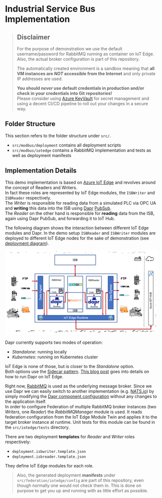 # Industrial Service Bus Implementation

> ## Disclaimer
>
> For the purpose of demonstration we use the default username/password for RabbitMQ running as container on IoT Edge.
> Also, the actual broker configuration is part of this repository.
>
> The automatically created environment is a sandbox meaning that __all VM instances are _NOT_ accessible from the Internet__ and only private IP addresses are used.
>
> __You should _never_ use default credentials in production and/or check in your credentials into Git repositories!__  
> Please consider using [Azure KeyVault](https://docs.microsoft.com/en-us/azure/key-vault/basic-concepts) for secret management and using a decent CI/CD pipeline to roll out your changes in a secure way.

## Folder Structure

This section refers to the folder structure under `src/`.

- `src/modbus/deployment` contains all deployment scripts
- `src/modbus/iotedge` contains a RabbitMQ implementation and tests as well as deployment manifests


## Implementation Details

This demo implementation is based on [Azure IoT Edge](https://docs.microsoft.com/en-us/azure/iot-edge/about-iot-edge) and revolves around the concept of Readers and Writers.  
In fact these roles are represented by IoT Edge modules, the `ISBWriter` and `ISBReader` respectively.  
The _Writer_ is responsible for reading data from a simulated PLC via OPC UA and __writing__ this data into the ISB using [Dapr](https://dapr.io/) [PubSub](https://github.com/dapr/samples/tree/master/4.pub-sub).  
The _Reader_ on the other hand is responsible for __reading__ data from the ISB, again using Dapr PubSub, and forwarding it to IoT Hub.

The following diagram shows the interaction between different IoT Edge modules and Dapr. In the demo setup `ISBReader` and `ISBWriter` modules are deployed to different IoT Edge nodes for the sake of demonstration (see [deployment diagram](deployment/img/deployment_diagram.PNG)).

![ISB Implementation with IoT Edge](img/isb_iotedge1.png)

Dapr currently supports two modes of operation:

- _Standalone_: running locally
- _Kubernetes_: running on Kubernetes cluster

IoT Edge is none of those, but is closer to the _Standalone_ option.  
Both options use the [Sidecar pattern](https://docs.microsoft.com/en-us/azure/architecture/patterns/sidecar). [This blog post](https://medium.com/@vslepakov/dapr-on-azure-iot-edge-31c7020c8cda) goes into details on how to run Dapr on IoT Edge.  

Right now, [RabbitMQ](https://www.rabbitmq.com/) is used as the underlying message broker.
Since we use Dapr we can easily switch to another implementation (e.g. [NATS.io](https://nats.io/)) by simply modifying the [Dapr component configuration](iotedge/modules/ISBWriter/components/rabbitmq.yaml) without any changes to the application itself.  
In order to configure Federation of multiple RabbitMQ broker instances (two _Writers_, one _Reader_) the _RabbitMQManager_ module is used. It reads federation configuration from the IoT Edge Module Twin and applies it to the target broker instance at runtime. Unit tests for this module can be found in the `src/iotedge/tests` directory.

There are two deployment __templates__ for _Reader_ and _Writer_ roles respectively:

- `deployment.isbwriter.template.json`
- `deployment.isbreader.template.json`

They define IoT Edge modules for each role.

> Also, the generated deployment __manifests__ under `src/federation/iotedge/config` are part of this repository, even though normally one would not check them in.
This is done on purpose to get you up and running with as little effort as possible.
